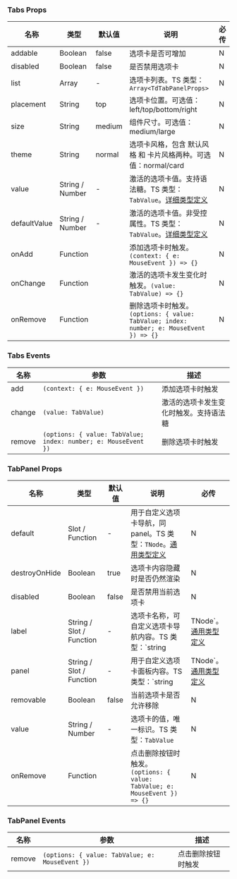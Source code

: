 
### Tabs Props
名称 | 类型 | 默认值 | 说明 | 必传
-- | -- | -- | -- | --
addable | Boolean | false | 选项卡是否可增加 | N
disabled | Boolean | false | 是否禁用选项卡 | N
list | Array | - | 选项卡列表。TS 类型：`Array<TdTabPanelProps>` | N
placement | String | top | 选项卡位置。可选值：left/top/bottom/right | N
size | String | medium | 组件尺寸。可选值：medium/large | N
theme | String | normal | 选项卡风格，包含 默认风格 和 卡片风格两种。可选值：normal/card | N
value | String / Number | - | 激活的选项卡值。支持语法糖。TS 类型：`TabValue`。[详细类型定义](https://github.com/TDesignOteam/tdesign-vue/blob/main/src/tabs/type.ts) | N
defaultValue | String / Number | - | 激活的选项卡值。非受控属性。TS 类型：`TabValue`。[详细类型定义](https://github.com/TDesignOteam/tdesign-vue/blob/main/src/tabs/type.ts) | N
onAdd | Function |  | 添加选项卡时触发。`(context: { e: MouseEvent }) => {}` | N
onChange | Function |  | 激活的选项卡发生变化时触发。`(value: TabValue) => {}` | N
onRemove | Function |  | 删除选项卡时触发。`(options: { value: TabValue; index: number; e: MouseEvent }) => {}` | N

### Tabs Events
名称 | 参数 | 描述
-- | -- | --
add | `(context: { e: MouseEvent })` | 添加选项卡时触发
change | `(value: TabValue)` | 激活的选项卡发生变化时触发。支持语法糖
remove | `(options: { value: TabValue; index: number; e: MouseEvent })` | 删除选项卡时触发


### TabPanel Props
名称 | 类型 | 默认值 | 说明 | 必传
-- | -- | -- | -- | --
default | Slot / Function | - | 用于自定义选项卡导航，同 panel。TS 类型：`TNode`。[通用类型定义](https://github.com/TDesignOteam/tdesign-vue-next/blob/main/src/common.ts) | N
destroyOnHide | Boolean | true | 选项卡内容隐藏时是否仍然渲染 | N
disabled | Boolean | false | 是否禁用当前选项卡 | N
label | String / Slot / Function | - | 选项卡名称，可自定义选项卡导航内容。TS 类型：`string | TNode`。[通用类型定义](https://github.com/TDesignOteam/tdesign-vue-next/blob/main/src/common.ts) | N
panel | String / Slot / Function | - | 用于自定义选项卡面板内容。TS 类型：`string | TNode`。[通用类型定义](https://github.com/TDesignOteam/tdesign-vue-next/blob/main/src/common.ts) | N
removable | Boolean | false | 当前选项卡是否允许移除 | N
value | String / Number | - | 选项卡的值，唯一标识。TS 类型：`TabValue` | N
onRemove | Function |  | 点击删除按钮时触发。`(options: { value: TabValue; e: MouseEvent }) => {}` | N

### TabPanel Events
名称 | 参数 | 描述
-- | -- | --
remove | `(options: { value: TabValue; e: MouseEvent })` | 点击删除按钮时触发
